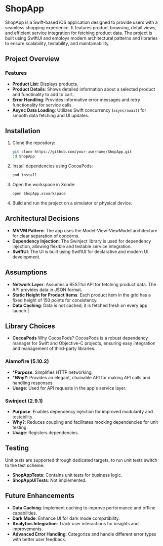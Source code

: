 # ShopApp

ShopApp is a Swift-based iOS application designed to provide users with a seamless shopping experience. 
It features product browsing, detail views, and efficient service integration for fetching product data. 
The project is built using SwiftUI and employs modern architectural patterns and libraries to ensure scalability, testability, and maintainability.

## Project Overview

### Features
- **Product List**: Displays products.
- **Product Details**: Shows detailed information about a selected product and functinality to add to cart.
- **Error Handling**: Provides informative error messages and retry functionality for service calls.
- **Async Data Loading**: Utilizes Swift concurrency (`async/await`) for smooth data fetching and UI updates.

## Installation

1. Clone the repository:
   ```bash
   git clone https://github.com/your-username/ShopApp.git
   cd ShopApp

2. Install dependencies using CocoaPods:
   ```bash
   pod install

3. Open the workspace in Xcode:
   ```bash
   open ShopApp.xcworkspace

4. Build and run the project on a simulator or physical device.

## Architectural Decisions

- **MVVM Pattern**: The app uses the Model-View-ViewModel architecture for clear separation of concerns.
- **Dependency Injection**: The Swinject library is used for dependency injection, allowing flexible and testable service integration.
- **SwiftUI**: The UI is built using SwiftUI for declarative and modern UI development.

## Assumptions
- **Network Layer**: Assumes a RESTful API for fetching product data. The API provides data in JSON format.
- **Static Height for Product Items**: Each product item in the grid has a fixed height of 150 points for consistency.
- **Data Caching**: Data is not cached; it is fetched fresh on every app launch.|

## Library Choices
- **CocoaPods**
Why CocoaPods? CocoaPods is a robust dependency manager for Swift and Objective-C projects, ensuring easy integration and management of third-party libraries.

###  Alamofire (5.10.2)

- ****Purpose***: Simplifies HTTP networking.
- ****Why?***: Provides an elegant, chainable API for making API calls and handling responses.
- ****Usage****: Used for API requests in the app's service layer.

 ### Swinject (2.9.1)

- ****Purpose****: Enables dependency injection for improved modularity and testability.
- ****Why?****: Reduces coupling and facilitates mocking dependencies for unit testing.
- ****Usage****: Registers dependencies.

## Testing
Unit tests are supported through dedicated targets, to run unit tests switch to the test scheme:
- **ShopAppTests**: Contains unit tests for business logic.
- **ShopAppUITests**: Not implemented.

## Future Enhancements
- **Data Caching**: Implement caching to improve performance and offline capabilities.
- **Dark Mode**: Enhance UI for dark mode compatibility.
- **Analytics Integration**: Track user interactions for insights and improvements.
- **Advanced Error Handling**: Categorize and handle different error types with better user feedback.
